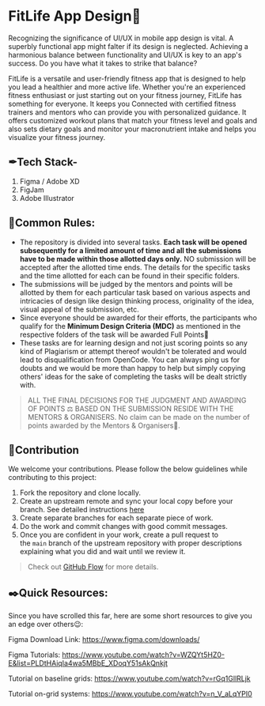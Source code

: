 # FitLife App Design💪
Recognizing the significance of UI/UX in mobile app design is vital. A superbly functional app might falter if its design is neglected. Achieving a harmonious balance between functionality and UI/UX is key to an app's success. Do you have what it takes to strike that balance?

FitLife is a versatile and user-friendly fitness app that is designed to help you lead a healthier and more active life. Whether you're an experienced fitness enthusiast or just starting out on your fitness journey, FitLife has something for everyone. It keeps you Connected with certified fitness trainers and mentors who can provide you with personalized guidance. It offers customized workout plans that match your fitness level and goals and also sets dietary goals and monitor your macronutrient intake and helps you visualize your fitness journey.

## ✒Tech Stack-

1. Figma / Adobe XD
2. FigJam
3. Adobe Illustrator

## 🧾Common Rules:

- The repository is divided into several tasks. **Each task will be opened subsequently for a limited amount of time and all the submissions have to be made within those allotted days only.** NO submission will be accepted after the allotted time ends. The details for the specific tasks and the time allotted for each can be found in their specific folders.
- The submissions will be judged by the mentors and points will be allotted by them for each particular task based on various aspects and intricacies of design like design thinking process, originality of the idea, visual appeal of the submission, etc.
- Since everyone should be awarded for their efforts, the participants who qualify for the **Minimum Design Criteria (MDC)** as mentioned in the respective folders of the task will be awarded Full Points🎉
- These tasks are for learning design and not just scoring points so any kind of Plagiarism or attempt thereof wouldn't be tolerated and would lead to disqualification from OpenCode. You can always ping us for doubts and we would be more than happy to help but simply copying others' ideas for the sake of completing the tasks will be dealt strictly with.

> ALL THE FINAL DECISIONS FOR THE JUDGMENT AND AWARDING OF POINTS ⚖️ BASED ON THE SUBMISSION RESIDE WITH THE MENTORS & ORGANISERS. No claim can be made on the number of points awarded by the Mentors & Organisers🙂.
>

## **📩Contribution**

We welcome your contributions. Please follow the below guidelines while contributing to this project:

1. Fork the repository and clone locally.
2. Create an upstream remote and sync your local copy before your branch. See detailed instructions [here](https://help.github.com/articles/syncing-a-fork)
3. Create separate branches for each separate piece of work.
4. Do the work and commit changes with good commit messages.
5. Once you are confident in your work, create a pull request to the `main` branch of the upstream repository with proper descriptions explaining what you did and wait until we review it.

> Check out [GitHub Flow](https://guides.github.com/introduction/flow/) for more details.

## **✒️Quick Resources:**
Since you have scrolled this far, here are some short resources to give you an edge over others😉:

Figma Download Link:
https://www.figma.com/downloads/

Figma Tutorials:
https://www.youtube.com/watch?v=WZQYt5HZ0-E&list=PLDtHAiqIa4wa5MBbE_XDoqY51sAkQnkjt

Tutorial on baseline grids:
https://www.youtube.com/watch?v=rGq1GllRLjk

Tutorial on-grid systems:
https://www.youtube.com/watch?v=n_V_aLqYPI0


